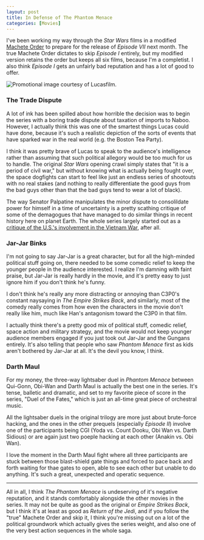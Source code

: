 ```yaml
---
layout: post
title: In Defense of The Phantom Menace
categories: [Movies]
---
```


I've been working my way through the *Star Wars* films in a modified [Machete Order](http://www.nomachetejuggling.com/2011/11/11/the-star-wars-saga-suggested-viewing-order/) to
prepare for the release of *Episode VII* next month. The true Machete Order dictates to
skip *Episode I* entirely, but my modified version retains the order but keeps all six films,
because I'm a completist. I also think *Episode I* gets an unfairly bad reputation and has
a lot of good to offer.

![Promotional image courtesy of Lucasfilm.](https://www.bradwestness.com/content/images/ep1duel.jpg)

### The Trade Dispute

A lot of ink has been spilled about how horrible the decision was to begin the series with a
boring trade dispute about taxation of imports to Naboo. However, I actually think this was
one of the smartest things Lucas could have done, because it's such a realistic depiction of
the sorts of events that have sparked war in the real world (e.g. the Boston Tea Party).

I think it was pretty brave of Lucas to speak to the audience's intelligence rather than
assuming that such political allegory would be too much for us to handle. The original *Star Wars*
opening crawl simply states that "it is a period of civil war," but without knowing what is
actually being fought over, the space dogfights can start to feel like just an endless series
of shootouts with no real stakes (and nothing to really differentiate the good guys from the
bad guys other than that the bad guys tend to wear a lot of black).

The way Senator Palpatine manipulates the minor dispute to consolildate power for himself in a time of
uncertainty is a pretty scathing critique of some of the demagogues that have managed to
do similar things in recent history here on planet Earth. The whole series largely started out as
a [critique of the U.S.'s involvement in the Vietnam War](http://nypost.com/2014/09/21/how-star-wars-was-secretly-george-lucas-protest-of-vietnam/), after all.

### Jar-Jar Binks

I'm not going to say Jar-Jar is a great character, but for all the high-minded political stuff 
going on, there needed to be some comedic relief to keep the younger people in the audience 
interested. I realize I'm damning with faint praise, but Jar-Jar is really hardly 
in the movie, and it's pretty easy to just ignore him if you don't think he's funny. 

I don't think he's really any more distracting or annoying than C3P0's constant naysaying in *The Empire
Strikes Back*, and similarly, most of  the comedy really comes from how even the characters 
in the movie don't really like him, much like Han's antagonism toward the  C3P0 in that film. 

I actually think there's a pretty good mix of political stuff, comedic relief, space action 
and military strategy, and the movie would not keep younger audience members engaged if you
just took out Jar-Jar and the Gungans entirely. It's also telling that people who saw 
*Phantom Menace* first as kids aren't bothered by Jar-Jar at all. It's the devil you know, I think.

### Darth Maul

For my money, the three-way lightsaber duel in *Phantom Menace* between Qui-Gonn, Obi-Wan and 
Darth Maul is actually the best one in the series. It's tense, balletic and dramatic, and set
to my favorite piece of score in the series, "Duel of the Fates," which is just an all-time
great piece of orchestral music. 

All the lightsaber duels in the original trilogy are more just about brute-force hacking,
and the ones in the other prequels (especially *Episode II*) involve one of the participants
being CGI (Yoda vs. Count Dooku, Obi Wan vs. Darth Sidious) or are again just two poeple 
hacking at each other (Anakin vs. Obi Wan). 

I love the moment in the Darth Maul fight where all three participants are stuck between those
blast-shield gate things and forced to pace back and forth waiting for thae gates to open,
able to see each other but unable to do anything. It's such a great, unexpected and operatic sequence.

---

All in all, I think *The Phantom Menace* is undeserving of it's negative reputation, and it stands
comfortably alongside the other movies in the series. It may not be quite as good as the original or *Empire
Strikes Back*, but I think it's at least as good as *Return of the Jedi*, and if you follow the "true"
Machete Order and skip it, I think you're missing out on a lot of the political groundwork which
actually gives the series weight, and also one of the very best action sequences in the whole saga.